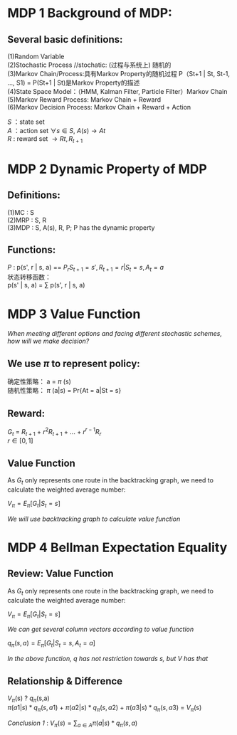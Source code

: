 # MDP 1 Background of MDP:

## Several basic definitions:

(1)Random Variable  
(2)Stochastic Process  //stochatic: (过程与系统上) 随机的  
(3)Markov Chain/Process:具有Markov Property的随机过程  P（St+1 | St, St-1, ..., S1) = P(St+1 | St)是Markov Property的描述   
(4)State Space Model：（HMM, Kalman Filter, Particle Filter）Markov Chain  
(5)Markov Reward Process: Markov Chain + Reward  
(6)Markov Decision Process: Markov Chain + Reward + Action  

*S* ：state set  
*A* ：action set $\forall s \in S$, $A(s) \longrightarrow At$  
*R* : reward set $\longrightarrow Rt, R_{t+1}$


# MDP 2 Dynamic Property of MDP

## Definitions:

(1)MC : S  
(2)MRP : S, R  
(3)MDP : S, A(s), R, P; P has the dynamic property  

## Functions:  
                        
*P* : p(s', r | s, a) == $P_{r}{{S_{t+1} = s', R_{t+1} = r|S_{t} = s, A_{t}} = a}$  
状态转移函数：  
p(s' | s, a) = $\sum$ p(s', r | s, a)  


# MDP 3 Value Function

*When meeting different options and facing different stochastic schemes, how will we make decision?*  

## We use $\pi$ to represent policy:  
确定性策略： a = $\pi$ (s)  
随机性策略： $\pi$ (a|s) = Pr{At = a|St = s}  

## Reward:  
$G_{t}$ = $R_{t+1}$ + $r^{2}R_{t+1}$ + ... + $r^{r-1}R_{r}$  
${r\in [0,1]}$

## **Value Function**  

As $G_{t}$ only represents one route in the backtracking graph, we need to calculate the weighted average number:  

$V_{\pi} = E_{\pi} [G_{t}|S_{t} = s]$  

*We will use backtracking graph to calculate value function*  


# MDP 4 Bellman Expectation Equality  

## **Review: Value Function**  

As $G_{t}$ only represents one route in the backtracking graph, we need to calculate the weighted average number:  

$V_{\pi} = E_{\pi} [G_{t}|S_{t} = s]$  

*We can get several column vectors according to value function*  

$q_{\pi}(s,a) = E_{\pi} [G_{t}|S_{t} = s, A_{t} = a]$

*In the above function, q has not restriction towards s, but V has that*  

## Relationship & Difference  

$V_{\pi}$(s) ? $q_{\pi}$(s,a)  
$\pi(a1|s) * q_{\pi}(s,a1)$ + $\pi(a2|s) * q_{\pi}(s,a2)$ + $\pi(a3|s) * q_{\pi}(s,a3)$ = $V_{\pi}$(s)  

*Conclusion 1* : $V_{\pi}(s) = \sum_{{a\in A}} \pi(a|s) * q_{\pi}(s,a)$














